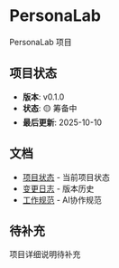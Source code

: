 # PersonaLab

PersonaLab 项目

## 项目状态

- **版本**: v0.1.0
- **状态**: 🟡 筹备中
- **最后更新**: 2025-10-10

## 文档

- [项目状态](PROJECT_STATUS.md) - 当前项目状态
- [变更日志](CHANGELOG.md) - 版本历史
- [工作规范](规范.md) - AI协作规范

## 待补充

项目详细说明待补充
